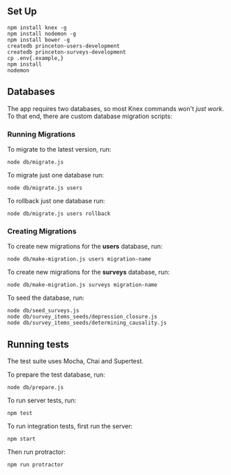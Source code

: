 ## Set Up

```
npm install knex -g
npm install nodemon -g
npm install bower -g
createdb princeton-users-development
createdb princeton-surveys-development
cp .env{.example,}
npm install
nodemon
```

## Databases

The app requires two databases, so most Knex commands won't _just work_.  To that end, there are custom database migration scripts:

### Running Migrations

To migrate to the latest version, run:

```
node db/migrate.js
```

To migrate just one database run:

```
node db/migrate.js users
```

To rollback just one database run:

```
node db/migrate.js users rollback
```

### Creating Migrations

To create new migrations for the **users** database, run:

```
node db/make-migration.js users migration-name
```

To create new migrations for the **surveys** database, run:

```
node db/make-migration.js surveys migration-name
```

To seed the database, run:

```
node db/seed_surveys.js
node db/survey_items_seeds/depression_closure.js
node db/survey_items_seeds/determining_causality.js
```

## Running tests

The test suite uses Mocha, Chai and Supertest.

To prepare the test database, run:

```
node db/prepare.js
```

To run server tests, run:

```
npm test
```

To run integration tests, first run the server:

```
npm start
```

Then run protractor:

```
npm run protractor
```
